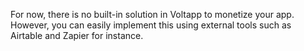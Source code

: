 For now, there is no built-in solution in Voltapp to monetize your app. However, you can easily implement this using external tools such as Airtable and Zapier for instance.
